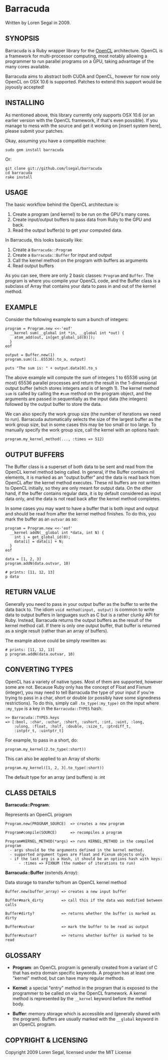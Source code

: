 Barracuda
=========

Written by Loren Segal in 2009.

SYNOPSIS
--------

Barracuda is a Ruby wrapper library for the [OpenCL][1] architecture. OpenCL is a
framework for multi-processor computing, most notably allowing a programmer
to run parallel programs on a GPU, taking advantage of the many cores
available.

Barracuda aims to abstract both CUDA and OpenCL, however for now only OpenCL
on OSX 10.6 is supported. Patches to extend this support would be joyously
accepted!

INSTALLING
----------

As mentioned above, this library currently only supports OSX 10.6 (or an earlier
version with the OpenCL framework, if that's even possible). If you manage to
mess with the source and get it working on [insert system here], please submit
your patches.

Okay, assuming you have a compatible machine:

    sudo gem install barracuda
    
Or:

    git clone git://github.com/lsegal/barracuda
    cd barracuda
    rake install
    
USAGE
-----

The basic workflow behind the OpenCL architecture is:

1. Create a program (and kernel) to be run on the GPU's many cores.
2. Create input/output buffers to pass data from Ruby to the GPU and back.
3. Read the output buffer(s) to get your computed data.

In Barracuda, this looks basically like:

1. Create a `Barracuda::Program`
2. Create a `Barracuda::Buffer` for input and output
2. Call the kernel method on the program with buffers as arguments
3. Read output buffers

As you can see, there are only 2 basic classes: `Program` and `Buffer`. The
program is where you compile your OpenCL code, and the Buffer class is a 
subclass of Array that contains your data to pass in and out of the kernel
method.

EXAMPLE
-------

Consider the following example to sum a bunch of integers:

    program = Program.new <<-'eof'
      __kernel sum(__global int *in, __global int *out) {
        atom_add(out, in[get_global_id(0)]); 
      }
    eof
    
    output = Buffer.new(1)
    program.sum((1..65536).to_a, output)
    
    puts "The sum is: " + output.data[0].to_s
    
The above example will compute the sum of integers 1 to 65536 using (at most)
65536 parallel processes and return the result in the 1-dimensional output
buffer (which stores integers and is of length 1). The kernel method `sum` 
is called by calling the `#sum` method on the program object, and the 
arguments are passed in sequentially as the input data (the integers) 
followed by the output buffer to store the data.

We can also specify the work group size (the number of iterations we need
to run). Barracuda automatically selects the size of the largest buffer as 
the work group size, but in some cases this may be too small or too large. To
manually specify the work group size, call the kernel with an options hash:

    program.my_kernel_method(..., :times => 512)
    
OUTPUT BUFFERS
--------------

The Buffer class is a superset of both data to be sent and read from the OpenCL
kernel method being called. In general, if the Buffer contains nil elements,
it is marked as an "output buffer" and the data is read back from OpenCL after
the kernel method executes. These nil buffers are not written to OpenCL initially,
so they are only meant for output data. On the other hand, if the buffer contains
regular data, it is by default considered as input data only, and the data
is not read back after the kernel method completes.

In some cases you may want to have a buffer that is both input and output and
should be read from after the kernel method finishes. To do this, you mark the
buffer as an `outvar` as so:

    program = Program.new <<-'eof'
      __kernel addN(__global int *data, int N) {
        int i = get_global_id(0);
        data[i] = data[i] + N;
      }
    eof
    
    data = [1, 2, 3]
    program.addN(data.outvar, 10) 
    
    # prints: [11, 12, 13]
    p data 

RETURN VALUE
------------

Generally you need to pass in your output buffer as the buffer to write the
data back to. The idiom `void method(input, output)` is common to write data to
output buffers in languages such as C but is a rather clunky API for Ruby.
Instead, Barracuda returns the output buffers as the result of the kernel method 
call. If there is only one output buffer, that buffer is returned as a single 
result (rather than an array of buffers). 

The example above could be simply rewritten as:

    # prints: [11, 12, 13]
    p program.addN(data.outvar, 10)

CONVERTING TYPES
----------------

OpenCL has a variety of native types. Most of them are supported, however some
are not. Because Ruby only has the concept of Float and Fixnum (integer), you
may need to tell Barracuda the type of your input if you're trying to pass in
a char, short or double (or possibly have some signedness restrictions). To
do this, simply call `.to_type(:my_type)` on the input where `:my_type` is
a key in the `Barracuda::TYPES` hash:

    >> Barracuda::TYPES.keys
    => [:bool, :char, :uchar, :short, :ushort, :int, :uint, :long, 
        :ulong, :float, :half, :double, :size_t, :ptrdiff_t, 
        :intptr_t, :uintptr_t]

For example, to pass in a short, do:

    program.my_kernel(2.to_type(:short))
    
This can also be applied to an Array of shorts:

    program.my_kernel([1, 2, 3].to_type(:short))
    
The default type for an array (and buffers) is :int

CLASS DETAILS
-------------

**Barracuda::Program**:

Represents an OpenCL program
    
    Program.new(PROGRAM_SOURCE)  => creates a new program

    Program#compile(SOURCE)      => recompiles a program

    Program#KERNEL_METHOD(*args) => runs KERNEL_METHOD in the compiled program
      - args should be the arguments defined in the kernel method.
      - supported argument types are Float and Fixnum objects only.
      - if the last arg is a Hash, it should be an options hash with keys:
          - :times => FIXNUM (the number of iterations to run)

**Barracuda::Buffer** (extends *Array*):

Data storage to transfer to/from an OpenCL kernel method
    
    Buffer.new(buffer_array) => creates a new input buffer
  
    Buffer#mark_dirty        => call this if the data was modified between calls

    Buffer#dirty?            => returns whether the buffer is marked as dirty
    
    Buffer#outvar            => mark the buffer to be read as output
    
    Buffer#outvar?           => returns whether buffer is marked to be read
    
GLOSSARY
--------

* **Program**: an OpenCL program is generally created from a variant of C that
  has extra domain specific keywords. A program has at least one "kernel" 
  method, but can have many regular methods.

* **Kernel**: a special "entry" method in the program that is exposed to the 
  programmer to be called on via the OpenCL framework. A kernel method is 
  represented by the `__kernel` keyword before the method body.

* **Buffer**: memory storage which is accessible and (generally shared with the 
  program). Buffers are usually marked with the `__global` keyword in an 
  OpenCL program.

COPYRIGHT & LICENSING
---------------------

Copyright 2009 Loren Segal, licensed under the MIT License

[1]: http://en.wikipedia.ca/wiki/OpenCL "OpenCL"